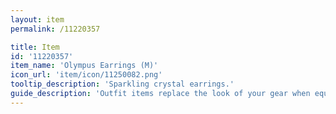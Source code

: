 ```yaml
---
layout: item
permalink: /11220357

title: Item
id: '11220357'
item_name: 'Olympus Earrings (M)'
icon_url: 'item/icon/11250082.png'
tooltip_description: 'Sparkling crystal earrings.'
guide_description: 'Outfit items replace the look of your gear when equipped.'
---
```

